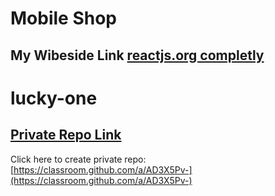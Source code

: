 # Mobile Shop

## My Wibeside Link [reactjs.org completly](https://mobile-shopping-acinment-8.netlify.app/)

# lucky-one

## [Private Repo Link](https://classroom.github.com/a/AD3X5Pv-)

Click here to create private repo: [https://classroom.github.com/a/AD3X5Pv-](https://classroom.github.com/a/AD3X5Pv-)

